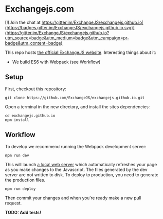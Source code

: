 # Exchangejs.com

[![Join the chat at https://gitter.im/ExchangeJS/exchangejs.github.io](https://badges.gitter.im/ExchangeJS/exchangejs.github.io.svg)](https://gitter.im/ExchangeJS/exchangejs.github.io?utm_source=badge&utm_medium=badge&utm_campaign=pr-badge&utm_content=badge)

This repo hosts [the official ExchangeJS website](https://exchangejs.com). Interesting things about it:

 * We build ES6 with Webpack (see Workflow)

## Setup

First, checkout this repository:

    git clone https://github.com/ExchangeJS/exchangejs.github.io.git

Open a terminal in the new directory, and install the sites dependencies:

    cd exchangejs.github.io
    npm install

## Workflow

To develop we recommend running the Webpack development server:

    npm run dev

This will launch [a local web server](http://localhost:8080/webpack-dev-server/) which automatically refreshes your page as you make changes to the Javascript. The files generated by the dev server are not written to disk. To deploy to production, you need to generate the production files.

    npm run deploy

Then commit your changes and when you're ready make a new pull request.

**TODO: Add tests!**
